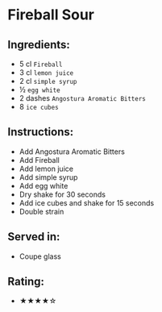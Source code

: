 # Fireball Sour

## Ingredients:
- 5 cl `Fireball`
- 3 cl `lemon juice`
- 2 cl `simple syrup`
- ½ `egg white`
- 2 dashes `Angostura Aromatic Bitters`
- 8 `ice cubes`

## Instructions:
- Add Angostura Aromatic Bitters
- Add Fireball
- Add lemon juice
- Add simple syrup
- Add egg white
- Dry shake for 30 seconds
- Add ice cubes and shake for 15 seconds
- Double strain

## Served in:
- Coupe glass

## Rating:
- ★★★★☆